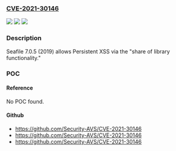 ### [CVE-2021-30146](https://cve.mitre.org/cgi-bin/cvename.cgi?name=CVE-2021-30146)
![](https://img.shields.io/static/v1?label=Product&message=n%2Fa&color=blue)
![](https://img.shields.io/static/v1?label=Version&message=n%2Fa&color=blue)
![](https://img.shields.io/static/v1?label=Vulnerability&message=n%2Fa&color=brighgreen)

### Description

Seafile 7.0.5 (2019) allows Persistent XSS via the "share of library functionality."

### POC

#### Reference
No POC found.

#### Github
- https://github.com/Security-AVS/CVE-2021-30146
- https://github.com/Security-AVS/CVE-2021-30146
- https://github.com/Security-AVS/CVE-2021-30146

